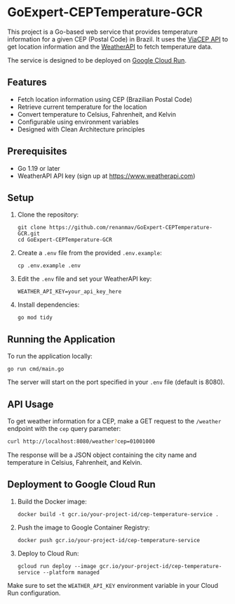 # GoExpert-CEPTemperature-GCR

This project is a Go-based web service that provides temperature information for a given CEP (Postal Code) in Brazil. It uses the [ViaCEP API](https://viacep.com.br/) to get location information and the [WeatherAPI](https://www.weatherapi.com/) to fetch temperature data.

The service is designed to be deployed on [Google Cloud Run](https://cloud.google.com/run).

## Features

- Fetch location information using CEP (Brazilian Postal Code)
- Retrieve current temperature for the location
- Convert temperature to Celsius, Fahrenheit, and Kelvin
- Configurable using environment variables
- Designed with Clean Architecture principles

## Prerequisites

- Go 1.19 or later
- WeatherAPI API key (sign up at https://www.weatherapi.com)

## Setup

1. Clone the repository:
   ```
   git clone https://github.com/renanmav/GoExpert-CEPTemperature-GCR.git
   cd GoExpert-CEPTemperature-GCR
   ```

1. Create a `.env` file from the provided `.env.example`:
   ```
   cp .env.example .env
   ```

1. Edit the `.env` file and set your WeatherAPI key:
   ```
   WEATHER_API_KEY=your_api_key_here
   ```

1. Install dependencies:
   ```
   go mod tidy
   ```

## Running the Application

To run the application locally:

```
go run cmd/main.go
```

The server will start on the port specified in your `.env` file (default is 8080).

## API Usage

To get weather information for a CEP, make a GET request to the `/weather` endpoint with the `cep` query parameter:

```bash
curl http://localhost:8080/weather?cep=01001000
```

The response will be a JSON object containing the city name and temperature in Celsius, Fahrenheit, and Kelvin.

## Deployment to Google Cloud Run

1. Build the Docker image:
   ```
   docker build -t gcr.io/your-project-id/cep-temperature-service .
   ```

2. Push the image to Google Container Registry:
   ```
   docker push gcr.io/your-project-id/cep-temperature-service
   ```

3. Deploy to Cloud Run:
   ```
   gcloud run deploy --image gcr.io/your-project-id/cep-temperature-service --platform managed
   ```

Make sure to set the `WEATHER_API_KEY` environment variable in your Cloud Run configuration.
